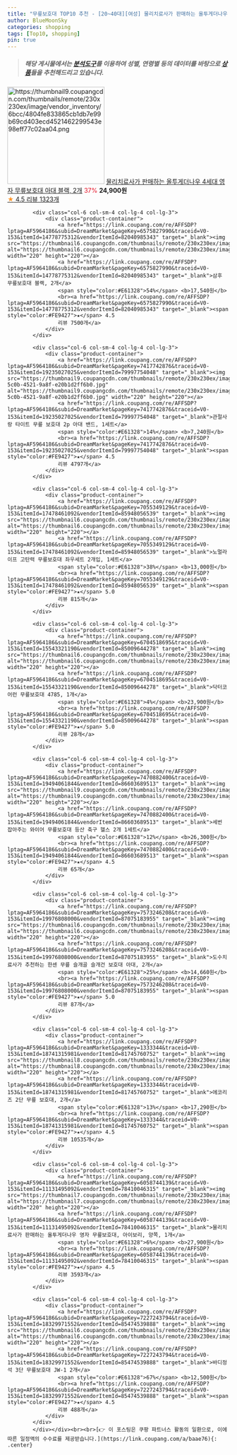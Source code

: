 ```yaml
---
title: "무릎보호대 TOP10 추천 - [20~40대][여성] 물리치료사가 판매하는 올투게더나우 4세대 영자 무릎보호대 아대 블랙, 2개"
author: BlueMoonSky
categories: shopping
tags: [Top10, shopping]
pin: true
---
```


> ##### 해당 게시물에서는 [**분석도구**](https://itemscout.io/)를 이용하여 **성별**, **연령별** 등의 데이터를 바탕으로 [**상품**](https://link.coupang.com/a/baae76)들을 추천해드리고 있습니다.
<div class="container"><div class="row">
            <div class="col-6 col-sm-4 col-lg-4 col-lg-3">
                <div class="product-container">
                    <a href="https://link.coupang.com/re/AFFSDP?lptag=AF5964186&subid=DreamMarket&pageKey=6669918410&traceid=V0-153&itemId=19412782102&vendorItemId=86533382035" target="_blank"><img src="https://thumbnail9.coupangcdn.com/thumbnails/remote/230x230ex/image/vendor_inventory/6bcc/4804fe833865cb1db7e99b69cd403ecd4521462299543e98eff77c02aa04.png" alt="https://thumbnail9.coupangcdn.com/thumbnails/remote/230x230ex/image/vendor_inventory/6bcc/4804fe833865cb1db7e99b69cd403ecd4521462299543e98eff77c02aa04.png" width="220" height="220"></a>
                    <a href="https://link.coupang.com/re/AFFSDP?lptag=AF5964186&subid=DreamMarket&pageKey=6669918410&traceid=V0-153&itemId=19412782102&vendorItemId=86533382035" target="_blank">물리치료사가 판매하는 올투게더나우 4세대 영자 무릎보호대 아대 블랙, 2개</a>
                    <span style="color:#E61328">37%</span> <b>24,900원</b>
                    <br><a href="https://link.coupang.com/re/AFFSDP?lptag=AF5964186&subid=DreamMarket&pageKey=6669918410&traceid=V0-153&itemId=19412782102&vendorItemId=86533382035" target="_blank"><span style="color:#FE9427">★</span> 4.5
                    리뷰 1323개</a>
                </div>
            </div>
            
            <div class="col-6 col-sm-4 col-lg-4 col-lg-3">
                <div class="product-container">
                    <a href="https://link.coupang.com/re/AFFSDP?lptag=AF5964186&subid=DreamMarket&pageKey=6575827990&traceid=V0-153&itemId=14778775312&vendorItemId=82040985343" target="_blank"><img src="https://thumbnail6.coupangcdn.com/thumbnails/remote/230x230ex/image/vendor_inventory/c219/f9641e938445cf7f68528e71e63f4efe15126d9babf8b0ddb5db49b1d542.jpg" alt="https://thumbnail6.coupangcdn.com/thumbnails/remote/230x230ex/image/vendor_inventory/c219/f9641e938445cf7f68528e71e63f4efe15126d9babf8b0ddb5db49b1d542.jpg" width="220" height="220"></a>
                    <a href="https://link.coupang.com/re/AFFSDP?lptag=AF5964186&subid=DreamMarket&pageKey=6575827990&traceid=V0-153&itemId=14778775312&vendorItemId=82040985343" target="_blank">삼후 무릎보호대 블랙, 2개</a>
                    <span style="color:#E61328">54%</span> <b>17,540원</b>
                    <br><a href="https://link.coupang.com/re/AFFSDP?lptag=AF5964186&subid=DreamMarket&pageKey=6575827990&traceid=V0-153&itemId=14778775312&vendorItemId=82040985343" target="_blank"><span style="color:#FE9427">★</span> 4.5
                    리뷰 7500개</a>
                </div>
            </div>
            
            <div class="col-6 col-sm-4 col-lg-4 col-lg-3">
                <div class="product-container">
                    <a href="https://link.coupang.com/re/AFFSDP?lptag=AF5964186&subid=DreamMarket&pageKey=7417742876&traceid=V0-153&itemId=19235027025&vendorItemId=79997754048" target="_blank"><img src="https://thumbnail9.coupangcdn.com/thumbnails/remote/230x230ex/image/retail/images/2021/12/28/18/9/ad9103d4-5c0b-4521-9a8f-e20b1d2ff6b0.jpg" alt="https://thumbnail9.coupangcdn.com/thumbnails/remote/230x230ex/image/retail/images/2021/12/28/18/9/ad9103d4-5c0b-4521-9a8f-e20b1d2ff6b0.jpg" width="220" height="220"></a>
                    <a href="https://link.coupang.com/re/AFFSDP?lptag=AF5964186&subid=DreamMarket&pageKey=7417742876&traceid=V0-153&itemId=19235027025&vendorItemId=79997754048" target="_blank">관절사랑 타이트 무릎 보호대 2p 아대 밴드, 1세트</a>
                    <span style="color:#E61328">14%</span> <b>7,240원</b>
                    <br><a href="https://link.coupang.com/re/AFFSDP?lptag=AF5964186&subid=DreamMarket&pageKey=7417742876&traceid=V0-153&itemId=19235027025&vendorItemId=79997754048" target="_blank"><span style="color:#FE9427">★</span> 4.5
                    리뷰 4797개</a>
                </div>
            </div>
            
            <div class="col-6 col-sm-4 col-lg-4 col-lg-3">
                <div class="product-container">
                    <a href="https://link.coupang.com/re/AFFSDP?lptag=AF5964186&subid=DreamMarket&pageKey=7055349129&traceid=V0-153&itemId=17478461092&vendorItemId=85948056539" target="_blank"><img src="https://thumbnail6.coupangcdn.com/thumbnails/remote/230x230ex/image/rs_quotation_api/feq6bqpv/0a89938de56342c3a2ca10f708090a56.jpg" alt="https://thumbnail6.coupangcdn.com/thumbnails/remote/230x230ex/image/rs_quotation_api/feq6bqpv/0a89938de56342c3a2ca10f708090a56.jpg" width="220" height="220"></a>
                    <a href="https://link.coupang.com/re/AFFSDP?lptag=AF5964186&subid=DreamMarket&pageKey=7055349129&traceid=V0-153&itemId=17478461092&vendorItemId=85948056539" target="_blank">노멀라이프 고탄력 무릎보호대 좌우세트 2개입, 1세트</a>
                    <span style="color:#E61328">38%</span> <b>13,000원</b>
                    <br><a href="https://link.coupang.com/re/AFFSDP?lptag=AF5964186&subid=DreamMarket&pageKey=7055349129&traceid=V0-153&itemId=17478461092&vendorItemId=85948056539" target="_blank"><span style="color:#FE9427">★</span> 5.0
                    리뷰 815개</a>
                </div>
            </div>
            
            <div class="col-6 col-sm-4 col-lg-4 col-lg-3">
                <div class="product-container">
                    <a href="https://link.coupang.com/re/AFFSDP?lptag=AF5964186&subid=DreamMarket&pageKey=6704518695&traceid=V0-153&itemId=15543321190&vendorItemId=85009644278" target="_blank"><img src="https://thumbnail6.coupangcdn.com/thumbnails/remote/230x230ex/image/vendor_inventory/fd1a/1573eb20e89ae5faedff29bd9a16362d7d518c38dcf28873f89c226d36ab.jpg" alt="https://thumbnail6.coupangcdn.com/thumbnails/remote/230x230ex/image/vendor_inventory/fd1a/1573eb20e89ae5faedff29bd9a16362d7d518c38dcf28873f89c226d36ab.jpg" width="220" height="220"></a>
                    <a href="https://link.coupang.com/re/AFFSDP?lptag=AF5964186&subid=DreamMarket&pageKey=6704518695&traceid=V0-153&itemId=15543321190&vendorItemId=85009644278" target="_blank">닥터코어런 무릎보호대 4785, 1개</a>
                    <span style="color:#E61328">4%</span> <b>23,900원</b>
                    <br><a href="https://link.coupang.com/re/AFFSDP?lptag=AF5964186&subid=DreamMarket&pageKey=6704518695&traceid=V0-153&itemId=15543321190&vendorItemId=85009644278" target="_blank"><span style="color:#FE9427">★</span> 5.0
                    리뷰 28개</a>
                </div>
            </div>
            
            <div class="col-6 col-sm-4 col-lg-4 col-lg-3">
                <div class="product-container">
                    <a href="https://link.coupang.com/re/AFFSDP?lptag=AF5964186&subid=DreamMarket&pageKey=7470882400&traceid=V0-153&itemId=19494061844&vendorItemId=86603689513" target="_blank"><img src="https://thumbnail9.coupangcdn.com/thumbnails/remote/230x230ex/image/vendor_inventory/1ce2/29291e63a18cb283e05e9e1fbe6ee5589df67f0a65b1ae15cd6823481cbc.jpg" alt="https://thumbnail9.coupangcdn.com/thumbnails/remote/230x230ex/image/vendor_inventory/1ce2/29291e63a18cb283e05e9e1fbe6ee5589df67f0a65b1ae15cd6823481cbc.jpg" width="220" height="220"></a>
                    <a href="https://link.coupang.com/re/AFFSDP?lptag=AF5964186&subid=DreamMarket&pageKey=7470882400&traceid=V0-153&itemId=19494061844&vendorItemId=86603689513" target="_blank">세번 잡아주는 와이어 무릎보호대 등산 축구 헬스 2개 1세트</a>
                    <span style="color:#E61328">12%</span> <b>26,300원</b>
                    <br><a href="https://link.coupang.com/re/AFFSDP?lptag=AF5964186&subid=DreamMarket&pageKey=7470882400&traceid=V0-153&itemId=19494061844&vendorItemId=86603689513" target="_blank"><span style="color:#FE9427">★</span> 4.5
                    리뷰 65개</a>
                </div>
            </div>
            
            <div class="col-6 col-sm-4 col-lg-4 col-lg-3">
                <div class="product-container">
                    <a href="https://link.coupang.com/re/AFFSDP?lptag=AF5964186&subid=DreamMarket&pageKey=7573246208&traceid=V0-153&itemId=19976808000&vendorItemId=87075183955" target="_blank"><img src="https://thumbnail6.coupangcdn.com/thumbnails/remote/230x230ex/image/vendor_inventory/d552/945c976fe0d03a8344ccddb1fac1fb279bec76ebfb8b4b8734d04f2a1c72.jpg" alt="https://thumbnail6.coupangcdn.com/thumbnails/remote/230x230ex/image/vendor_inventory/d552/945c976fe0d03a8344ccddb1fac1fb279bec76ebfb8b4b8734d04f2a1c72.jpg" width="220" height="220"></a>
                    <a href="https://link.coupang.com/re/AFFSDP?lptag=AF5964186&subid=DreamMarket&pageKey=7573246208&traceid=V0-153&itemId=19976808000&vendorItemId=87075183955" target="_blank">도수치료사가 추천하는 한센 무릎 슬개골 슬개건 보호대 아대, 2개</a>
                    <span style="color:#E61328">25%</span> <b>14,660원</b>
                    <br><a href="https://link.coupang.com/re/AFFSDP?lptag=AF5964186&subid=DreamMarket&pageKey=7573246208&traceid=V0-153&itemId=19976808000&vendorItemId=87075183955" target="_blank"><span style="color:#FE9427">★</span> 5.0
                    리뷰 87개</a>
                </div>
            </div>
            
            <div class="col-6 col-sm-4 col-lg-4 col-lg-3">
                <div class="product-container">
                    <a href="https://link.coupang.com/re/AFFSDP?lptag=AF5964186&subid=DreamMarket&pageKey=1333344&traceid=V0-153&itemId=18741315981&vendorItemId=81745760752" target="_blank"><img src="https://thumbnail8.coupangcdn.com/thumbnails/remote/230x230ex/image/vendor_inventory/1d94/d24b387957bef448617eb89dd7c1f9d97ff04bb525cf54661d2daa029594.jpg" alt="https://thumbnail8.coupangcdn.com/thumbnails/remote/230x230ex/image/vendor_inventory/1d94/d24b387957bef448617eb89dd7c1f9d97ff04bb525cf54661d2daa029594.jpg" width="220" height="220"></a>
                    <a href="https://link.coupang.com/re/AFFSDP?lptag=AF5964186&subid=DreamMarket&pageKey=1333344&traceid=V0-153&itemId=18741315981&vendorItemId=81745760752" target="_blank">에코리즈 2단 무릎 보호대, 2개</a>
                    <span style="color:#E61328">13%</span> <b>17,290원</b>
                    <br><a href="https://link.coupang.com/re/AFFSDP?lptag=AF5964186&subid=DreamMarket&pageKey=1333344&traceid=V0-153&itemId=18741315981&vendorItemId=81745760752" target="_blank"><span style="color:#FE9427">★</span> 4.5
                    리뷰 10535개</a>
                </div>
            </div>
            
            <div class="col-6 col-sm-4 col-lg-4 col-lg-3">
                <div class="product-container">
                    <a href="https://link.coupang.com/re/AFFSDP?lptag=AF5964186&subid=DreamMarket&pageKey=6058744139&traceid=V0-153&itemId=11131495092&vendorItemId=78410046315" target="_blank"><img src="https://thumbnail7.coupangcdn.com/thumbnails/remote/230x230ex/image/vendor_inventory/3fdc/8d1a921b4b4385a4d1550aaaba1bd2b936fdbb1c519f663c9d307eb27154.png" alt="https://thumbnail7.coupangcdn.com/thumbnails/remote/230x230ex/image/vendor_inventory/3fdc/8d1a921b4b4385a4d1550aaaba1bd2b936fdbb1c519f663c9d307eb27154.png" width="220" height="220"></a>
                    <a href="https://link.coupang.com/re/AFFSDP?lptag=AF5964186&subid=DreamMarket&pageKey=6058744139&traceid=V0-153&itemId=11131495092&vendorItemId=78410046315" target="_blank">물리치료사가 판매하는 올투게더나우 영자 무릎보호대, 아이보리, 양쪽, 1개</a>
                    <span style="color:#E61328">6%</span> <b>27,900원</b>
                    <br><a href="https://link.coupang.com/re/AFFSDP?lptag=AF5964186&subid=DreamMarket&pageKey=6058744139&traceid=V0-153&itemId=11131495092&vendorItemId=78410046315" target="_blank"><span style="color:#FE9427">★</span> 4.5
                    리뷰 3593개</a>
                </div>
            </div>
            
            <div class="col-6 col-sm-4 col-lg-4 col-lg-3">
                <div class="product-container">
                    <a href="https://link.coupang.com/re/AFFSDP?lptag=AF5964186&subid=DreamMarket&pageKey=7227243794&traceid=V0-153&itemId=18329971552&vendorItemId=85474539888" target="_blank"><img src="https://thumbnail6.coupangcdn.com/thumbnails/remote/230x230ex/image/vendor_inventory/091b/93058de1696fbb525a0805e58790f30e74d7f43426eed2cedf321001336e.jpg" alt="https://thumbnail6.coupangcdn.com/thumbnails/remote/230x230ex/image/vendor_inventory/091b/93058de1696fbb525a0805e58790f30e74d7f43426eed2cedf321001336e.jpg" width="220" height="220"></a>
                    <a href="https://link.coupang.com/re/AFFSDP?lptag=AF5964186&subid=DreamMarket&pageKey=7227243794&traceid=V0-153&itemId=18329971552&vendorItemId=85474539888" target="_blank">바디정석 3단 무릎보호대 JW-1 2개</a>
                    <span style="color:#E61328">67%</span> <b>12,500원</b>
                    <br><a href="https://link.coupang.com/re/AFFSDP?lptag=AF5964186&subid=DreamMarket&pageKey=7227243794&traceid=V0-153&itemId=18329971552&vendorItemId=85474539888" target="_blank"><span style="color:#FE9427">★</span> 4.5
                    리뷰 488개</a>
                </div>
            </div>
            </div></div><br><br>[👉 이 포스팅은 쿠팡 파트너스 활동의 일환으로, 이에 따른 일정액의 수수료를 제공받습니다.](https://link.coupang.com/a/baae76){: .center}
